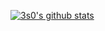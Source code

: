 [![3s0's github stats](https://github-readme-stats.vercel.app/api?username=3s0&count_private=true&theme=dracula)](https://github.com/anuraghazra/github-readme-stats)
